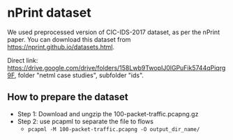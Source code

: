 # nPrint dataset
We used preprocessed version of CIC-IDS-2017 dataset, as per the nPrint paper. 
You can download this dataset from https://nprint.github.io/datasets.html.

Direct link: https://drive.google.com/drive/folders/158Lwb9TwopIJ0lGPuFik5744qPiqrg9F,
folder "netml case studies", subfolder "ids".

## How to prepare the dataset
- Step 1: Download and ungzip the 100-packet-traffic.pcapng.gz
- Step 2: use pcapml to separate the file to flows
  - `pcapml -M 100-packet-traffic.pcapng -O output_dir_name/`
